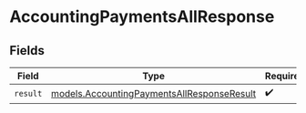 # AccountingPaymentsAllResponse


## Fields

| Field                                                                                          | Type                                                                                           | Required                                                                                       | Description                                                                                    |
| ---------------------------------------------------------------------------------------------- | ---------------------------------------------------------------------------------------------- | ---------------------------------------------------------------------------------------------- | ---------------------------------------------------------------------------------------------- |
| `result`                                                                                       | [models.AccountingPaymentsAllResponseResult](../models/accountingpaymentsallresponseresult.md) | :heavy_check_mark:                                                                             | N/A                                                                                            |